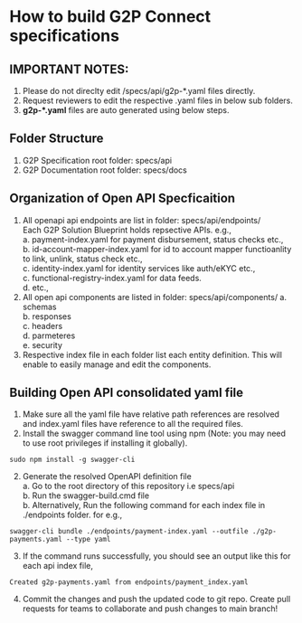 # How to build G2P Connect specifications

## IMPORTANT NOTES: 
1. Please do not direclty edit /specs/api/g2p-*.yaml files directly. 
2. Request reviewers to edit the respective .yaml files in below sub folders.
3. <b>g2p-*.yaml</b> files are auto generated using below steps.

## Folder Structure
1. G2P Specification root folder: specs/api
2. G2P Documentation root folder: specs/docs

## Organization of Open API Specficaition 
1. All openapi api endpoints are list in folder: specs/api/endpoints/ <br>
    Each G2P Solution Blueprint holds repsective APIs. e.g., <br>
    a. payment-index.yaml for payment disbursement, status checks etc., <br>
    b. id-account-mapper-index.yaml for id to account mapper functioanlity to link, unlink, status check etc., <br>
    c. identity-index.yaml for identity services like auth/eKYC etc., <br>
    c. functional-registry-index.yaml for data feeds. <br>
    d. etc.,
2. All open api components are listed in folder: specs/api/components/
    a. schemas <br>
    b. responses <br>
    c. headers <br>
    d. parmeteres <br>
    e. security <br>
3. Respective index file in each folder list each entity definition. This will enable to easily manage and edit the components. 

## Building Open API consolidated yaml file
1. Make sure all the yaml file have relative path references are resolved and index.yaml files have reference to all the required files.
1. Install the swagger command line tool using npm (Note: you may need to use root privileges if installing it globally).

```
sudo npm install -g swagger-cli
```
2. Generate the resolved OpenAPI definition file <br>
    a. Go to the root directory of this repository i.e specs/api <br>
    b. Run the swagger-build.cmd file <br>
    b. Alternatively, Run the following command for each index file in ./endpoints folder. for e.g., <br>

```
swagger-cli bundle ./endpoints/payment-index.yaml --outfile ./g2p-payments.yaml --type yaml
```
3. If the command runs successfully, you should see an output like this for each api index file,

```
Created g2p-payments.yaml from endpoints/payment_index.yaml
```

4. Commit the changes and push the updated code to git repo. Create pull requests for teams to collaborate and push changes to main branch!
